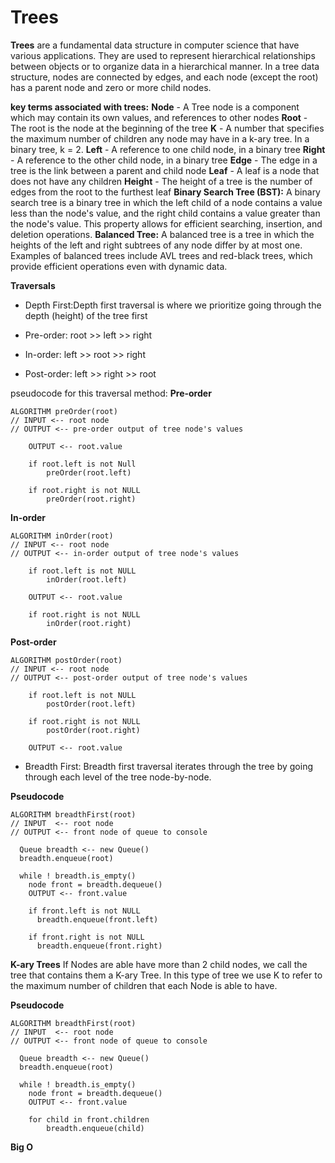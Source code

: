 # Trees

**Trees** are a fundamental data structure in computer science that have various applications. They are used to represent hierarchical relationships between objects or to organize data in a hierarchical manner. In a tree data structure, nodes are connected by edges, and each node (except the root) has a parent node and zero or more child nodes.

**key terms associated with trees:**
**Node** - A Tree node is a component which may contain its own values, and references to other nodes
**Root** - The root is the node at the beginning of the tree
**K** - A number that specifies the maximum number of children any node may have in a k-ary tree. In a binary tree, k = 2.
**Left** - A reference to one child node, in a binary tree
**Right** - A reference to the other child node, in a binary tree
**Edge** - The edge in a tree is the link between a parent and child node
**Leaf** - A leaf is a node that does not have any children
**Height** - The height of a tree is the number of edges from the root to the furthest leaf
**Binary Search Tree (BST):** A binary search tree is a binary tree in which the left child of a node contains a value less than the node's value, and the right child contains a value greater than the node's value. This property allows for efficient searching, insertion, and deletion operations.
**Balanced Tree:** A balanced tree is a tree in which the heights of the left and right subtrees of any node differ by at most one. Examples of balanced trees include AVL trees and red-black trees, which provide efficient operations even with dynamic data.

**Traversals**
* Depth First:Depth first traversal is where we prioritize going through the depth (height) of the tree first

 * Pre-order: root >> left >> right
 * In-order: left >> root >> right
 * Post-order: left >> right >> root
 
pseudocode for this traversal method:
**Pre-order**
```
ALGORITHM preOrder(root)
// INPUT <-- root node
// OUTPUT <-- pre-order output of tree node's values

    OUTPUT <-- root.value

    if root.left is not Null
        preOrder(root.left)

    if root.right is not NULL
        preOrder(root.right)
```

**In-order**
```
ALGORITHM inOrder(root)
// INPUT <-- root node
// OUTPUT <-- in-order output of tree node's values

    if root.left is not NULL
        inOrder(root.left)

    OUTPUT <-- root.value

    if root.right is not NULL
        inOrder(root.right)
```

**Post-order**
```
ALGORITHM postOrder(root)
// INPUT <-- root node
// OUTPUT <-- post-order output of tree node's values

    if root.left is not NULL
        postOrder(root.left)

    if root.right is not NULL
        postOrder(root.right)

    OUTPUT <-- root.value
```

* Breadth First: Breadth first traversal iterates through the tree by going through each level of the tree node-by-node.

**Pseudocode**
```
ALGORITHM breadthFirst(root)
// INPUT  <-- root node
// OUTPUT <-- front node of queue to console

  Queue breadth <-- new Queue()
  breadth.enqueue(root)

  while ! breadth.is_empty()
    node front = breadth.dequeue()
    OUTPUT <-- front.value

    if front.left is not NULL
      breadth.enqueue(front.left)

    if front.right is not NULL
      breadth.enqueue(front.right)
```

**K-ary Trees**
If Nodes are able have more than 2 child nodes, we call the tree that contains them a K-ary Tree. In this type of tree we use K to refer to the maximum number of children that each Node is able to have.

**Pseudocode**

```
ALGORITHM breadthFirst(root)
// INPUT  <-- root node
// OUTPUT <-- front node of queue to console

  Queue breadth <-- new Queue()
  breadth.enqueue(root)

  while ! breadth.is_empty()
    node front = breadth.dequeue()
    OUTPUT <-- front.value

    for child in front.children
        breadth.enqueue(child)
```

**Big O**


